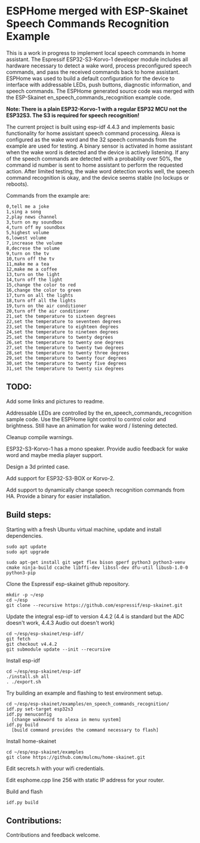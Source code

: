 # ESPHome merged with ESP-Skainet Speech Commands Recognition Example

This is a work in progress to implement local speech commands in home assistant.  The Espressif ESP32-S3-Korvo-1 developer module includes all hardware necessary to detect a wake word, process preconfigured speech commands, and pass the received commands back to home assistant.  ESPHome was used to build a default configuration for the device to interface with addressable LEDs, push buttons, diagnostic information, and speech commands.   The ESPHome generated source code was merged with the ESP-Skainet en_speech_commands_recognition example code.

**Note: There is a plain ESP32-Korvo-1 with a regular ESP32 MCU not the ESP32S3.  The S3 is required for speech recognition!**

The current project is built using esp-idf 4.4.3 and implements basic functionality for home assistant speech command  processing.  Alexa is configured as the wake word and the 32 speech commands from the example are used for testing.  A binary sensor is activated in home assistant when the wake word is detected and the device is actively listening.  If any of the speech commands are detected with a probability over 50%, the command id number is sent to home assistant to perform the requested action.  After limited testing, the wake word detection works well, the speech command recognition is okay, and the device seems stable (no lockups or reboots).  

Commands from the example are:

```
0,tell me a joke  
1,sing a song  
2,play news channel  
3,turn on my soundbox  
4,turn off my soundbox  
5,highest volume
6,lowest volume
7,increase the volume
8,decrese the volume
9,turn on the tv
10,turn off the tv
11,make me a tea
12,make me a coffee
13,turn on the light
14,turn off the light
15,change the color to red
16,change the color to green
17,turn on all the lights
18,turn off all the lights
19,turn on the air conditioner
20,turn off the air conditioner
21,set the temperature to sixteen degrees
22,set the temperature to seventeen degrees
23,set the temperature to eighteen degrees
24,set the temperature to nineteen degrees
25,set the temperature to twenty degrees
26,set the temperature to twenty one degrees
27,set the temperature to twenty two degrees
28,set the temperature to twenty three degrees
29,set the temperature to twenty four degrees
30,set the temperature to twenty five degrees
31,set the temperature to twenty six degrees
```

## TODO:

Add some links and pictures to readme.

Addressable LEDs are controlled by the en_speech_commands_recognition sample code.  Use the ESPHome light control to control color and brightness.  Still have an animation for wake word / listening detected.

Cleanup compile warnings.

ESP32-S3-Korvo-1 has a mono speaker.  Provide audio feedback for wake word and maybe media player support.

Design a 3d printed case.

Add support for ESP32-S3-BOX or Korvo-2.

Add support to dynamically change speech recognition commands from HA.  Provide a binary for easier installation.

## Build steps:

Starting with a fresh Ubuntu virtual machine, update and install dependencies.

```
sudo apt update
sudo apt upgrade

sudo apt-get install git wget flex bison gperf python3 python3-venv cmake ninja-build ccache libffi-dev libssl-dev dfu-util libusb-1.0-0 python3-pip
```

Clone the Espressif esp-skainet github repository.

```
mkdir -p ~/esp
cd ~/esp
git clone --recursive https://github.com/espressif/esp-skainet.git
```

Update the integral esp-idf to version 4.4.2 (4.4 is standard but the ADC doesn't work, 4.4.3 Audio out doesn't work)

```
cd ~/esp/esp-skainet/esp-idf/
git fetch
git checkout v4.4.2
git submodule update --init --recursive
```

Install esp-idf

```
cd ~/esp/esp-skainet/esp-idf
./install.sh all
. ./export.sh
```

Try building an example and flashing to test environment setup.

```
cd ~/esp/esp-skainet/examples/en_speech_commands_recognition/
idf.py set-target esp32s3
idf.py menuconfig
  [change wakeword to alexa in menu system]
idf.py build
  [build command provides the command necessary to flash]
```

Install home-skainet

```
cd ~/esp/esp-skainet/examples
git clone https://github.com/mulcmu/home-skainet.git
```

Edit secrets.h with your wifi credentials.

Edit esphome.cpp line 256 with static IP address for your router.

Build and flash

```
idf.py build
```

## Contributions:

Contributions and feedback welcome.
